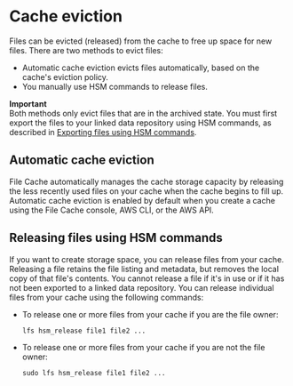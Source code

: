 # Cache eviction<a name="cache-eviction"></a>

Files can be evicted \(released\) from the cache to free up space for new files\. There are two methods to evict files:
+ Automatic cache eviction evicts files automatically, based on the cache's eviction policy\.
+ You manually use HSM commands to release files\.

**Important**  
Both methods only evict files that are in the archived state\. You must first export the files to your linked data repository using HSM commands, as described in [Exporting files using HSM commands](exporting-files-hsm.md)\.

## Automatic cache eviction<a name="auto-cache-eviction"></a>

File Cache automatically manages the cache storage capacity by releasing the less recently used files on your cache when the cache begins to fill up\. Automatic cache eviction is enabled by default when you create a cache using the File Cache console, AWS CLI, or the AWS API\.

## Releasing files using HSM commands<a name="hsm-release-files"></a>

If you want to create storage space, you can release files from your cache\. Releasing a file retains the file listing and metadata, but removes the local copy of that file's contents\. You cannot release a file if it's in use or if it has not been exported to a linked data repository\. You can release individual files from your cache using the following commands:
+ To release one or more files from your cache if you are the file owner:

  ```
  lfs hsm_release file1 file2 ...
  ```
+ To release one or more files from your cache if you are not the file owner:

  ```
  sudo lfs hsm_release file1 file2 ...
  ```